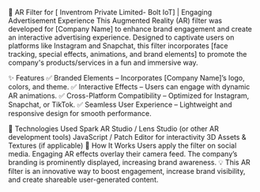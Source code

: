 📸 AR Filter for [ Inventrom Private Limited- Bolt IoT] | Engaging Advertisement Experience
This Augmented Reality (AR) filter was developed for [Company Name] to enhance brand engagement and create an interactive advertising experience. Designed to captivate users on platforms like Instagram and Snapchat, this filter incorporates [face tracking, special effects, animations, and brand elements] to promote the company's products/services in a fun and immersive way.

✨ Features
✅ Branded Elements – Incorporates [Company Name]’s logo, colors, and theme.
✅ Interactive Effects – Users can engage with dynamic AR animations.
✅ Cross-Platform Compatibility – Optimized for Instagram, Snapchat, or TikTok.
✅ Seamless User Experience – Lightweight and responsive design for smooth performance.

📌 Technologies Used
Spark AR Studio / Lens Studio (or other AR development tools)
JavaScript / Patch Editor for interactivity
3D Assets & Textures (if applicable)
🚀 How It Works
Users apply the filter on social media.
Engaging AR effects overlay their camera feed.
The company’s branding is prominently displayed, increasing brand awareness.
💡 This AR filter is an innovative way to boost engagement, increase brand visibility, and create shareable user-generated content.
